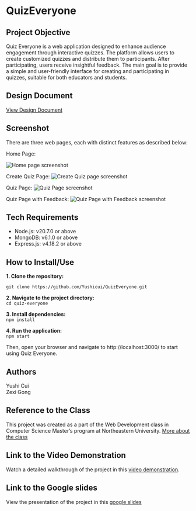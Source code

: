# QuizEveryone

## Project Objective

Quiz Everyone is a web application designed to enhance audience engagement through interactive quizzes. The platform allows users to create customized quizzes and distribute them to participants. After participating, users receive insightful feedback. The main goal is to provide a simple and user-friendly interface for creating and participating in quizzes, suitable for both educators and students.

## Design Document
[View Design Document](https://docs.google.com/document/d/1RtifuN9u5YRcRfKW30iL2ABufcFgLsoIUmQLVBdWgIE/edit?usp=sharing)

## Screenshot

There are three web pages, each with distinct features as described below:

Home Page:

![Home page screenshot]()

Create Quiz Page:
![Create Quiz page screenshot]()

Quiz Page:
![Quiz Page screenshot]()

Quiz Page with Feedback:
![Quiz Page with Feedback screenshot]()


## Tech Requirements

- Node.js: v20.7.0 or above
- MongoDB: v6.1.0 or above
- Express.js: v4.18.2 or above


## How to Install/Use

**1. Clone the repository:** <br>

`git clone https://github.com/Yushicui/QuizEveryone.git`

**2. Navigate to the project directory:** <br>
     `cd quiz-everyone`

**3. Install dependencies:** <br>
     `npm install`

**4. Run the application:** <br>
     `npm start`

Then, open your browser and navigate to http://localhost:3000/ to start using Quiz Everyone.


## Authors

Yushi Cui<br>
Zexi Gong<br>


## Reference to the Class

This project was created as a part of the Web Development class in Computer Science Master’s program at Northeastern University. [More about the class](https://johnguerra.co/classes/webDevelopment_fall_2023/)


## Link to the Video Demonstration

Watch a detailed walkthrough of the project in this [video demonstration](https://youtu.be/yourlinkhere).


## Link to the Google slides
View the presentation of the project in this [google slides](https://docs.google.com/presentation/d/1ewzxzt-qBYov1Nv2b-XvG7yT2b_BrO4WCik9MTXXqyk/edit#slide=id.g24c76796e95_0_26)
